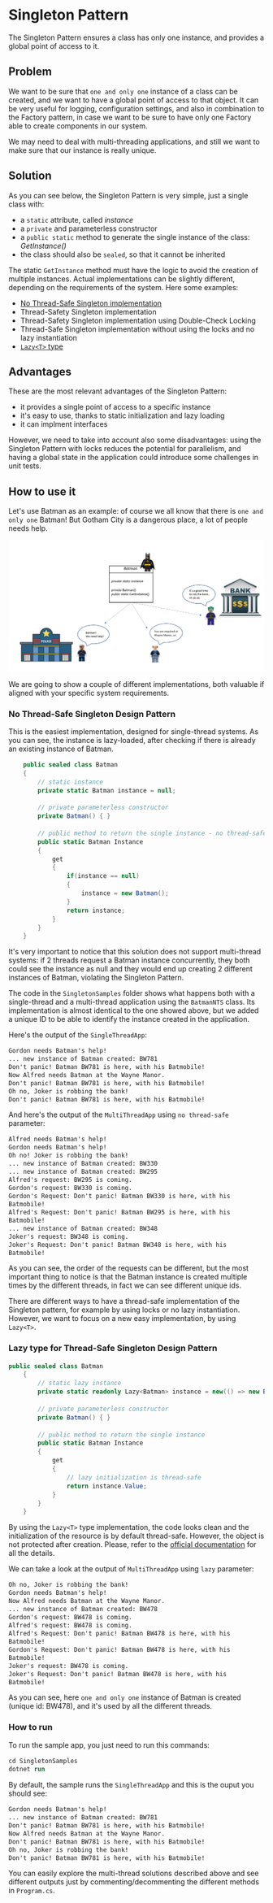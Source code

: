 # Singleton Pattern

The Singleton Pattern ensures a class has only one instance, and provides a global point of access to it.

## Problem

We want to be sure that `one and only one` instance of a class can be created, and we want to have a global point of access to that object. It can be very useful for logging, configuration settings, and also in combination to the Factory pattern, in case we want to be sure to have only one Factory able to create components in our system.

We may need to deal with multi-threading applications, and still we want to make sure that our instance is really unique.

## Solution

As you can see below, the Singleton Pattern is very simple, just a single class with:

- a `static` attribute, called *instance*
- a `private` and parameterless constructor
- a `public static` method to generate the single instance of the class: *GetInstance()*
- the class should also be `sealed`, so that it cannot be inherited

The static `GetInstance` method must have the logic to avoid the creation of multiple instances. Actual implementations can be slightly different, depending on the requirements of the system. Here some examples:

- [No Thread-Safe Singleton implementation](#no-thread-safe-singleton-design-pattern)
- Thread-Safety Singleton implementation
- Thread-Safety Singleton implementation using Double-Check Locking
- Thread-Safe Singleton implementation without using the locks and no lazy instantiation
- [`Lazy<T>` type](#lazy-type-for-thread-safe-singleton-design-pattern)

## Advantages

These are the most relevant advantages of the Singleton Pattern:

- it provides a single point of access to a specific instance
- it's easy to use, thanks to static initialization and lazy loading
- it can implment interfaces

However, we need to take into account also some disadvantages: using the Singleton Pattern with locks reduces the potential for parallelism, and having a global state in the application could introduce some challenges in unit tests.

## How to use it

Let's use Batman as an example: of course we all know that there is `one and only one` Batman! But Gotham City is a dangerous place, a lot of people needs help.

![BatmanSingleton](./img/singletonBatman.jpg)

We are going to show a couple of different implementations, both valuable if aligned with your specific system requirements.

### No Thread-Safe Singleton Design Pattern

This is the easiest implementation, designed for single-thread systems.
As you can see, the instance is lazy-loaded, after checking if there is already an existing instance of Batman.

```csharp
    public sealed class Batman
    {
        // static instance
        private static Batman instance = null;

        // private parameterless constructor
        private Batman() { }

        // public method to return the single instance - no thread-safe
        public static Batman Instance
        {
            get
            {
                if(instance == null)
                {
                    instance = new Batman();
                }
                return instance;
            }
        }
    }

```

It's very important to notice that this solution does not support multi-thread systems: if 2 threads request a Batman instance concurrently, they both could see the instance as null and they would end up creating 2 different instances of Batman, violating the Singleton Pattern.

The code in the `SingletonSamples` folder shows what happens both with a single-thread and a multi-thread application using the `BatmanNTS` class. Its implementation is almost identical to the one showed above, but we added a unique ID to be able to identify the instance created in the application. 

Here's the output of the `SingleThreadApp`:

```
Gordon needs Batman's help!
... new instance of Batman created: BW781
Don't panic! Batman BW781 is here, with his Batmobile!
Now Alfred needs Batman at the Wayne Manor.
Don't panic! Batman BW781 is here, with his Batmobile!
Oh no, Joker is robbing the bank!
Don't panic! Batman BW781 is here, with his Batmobile!
```

And here's the output of the `MultiThreadApp` using `no thread-safe` parameter:

```
Alfred needs Batman's help!
Gordon needs Batman's help!
Oh no! Joker is robbing the bank!
... new instance of Batman created: BW330
... new instance of Batman created: BW295
Alfred's request: BW295 is coming.
Gordon's request: BW330 is coming.
Gordon's Request: Don't panic! Batman BW330 is here, with his Batmobile!
Alfred's Request: Don't panic! Batman BW295 is here, with his Batmobile!
... new instance of Batman created: BW348
Joker's request: BW348 is coming.
Joker's Request: Don't panic! Batman BW348 is here, with his Batmobile!
```

As you can see, the order of the requests can be different, but the most important thing to notice is that the Batman instance is created multiple times by the different threads, in fact we can see different unique ids.

There are different ways to have a thread-safe implementation of the Singleton pattern, for example by using locks or no lazy instantiation. However, we want to focus on a new easy implementation, by using `Lazy<T>`.

### Lazy type for Thread-Safe Singleton Design Pattern

```csharp
public sealed class Batman
    {
        // static lazy instance
        private static readonly Lazy<Batman> instance = new(() => new Batman() );

        // private parameterless constructor
        private Batman() { }

        // public method to return the single instance
        public static Batman Instance
        {
            get
            {
                // lazy initialization is thread-safe
                return instance.Value;
            }
        }
    }
```

By using the `Lazy<T>` type implementation, the code looks clean and the initialization of the resource is by default thread-safe. However, the object is not protected after creation. Please, refer to the [official documentation](https://docs.microsoft.com/en-us/dotnet/api/system.lazy-1?view=net-5.0) for all the details.

We can take a look at the output of `MultiThreadApp` using `lazy` parameter:

```
Oh no, Joker is robbing the bank!
Gordon needs Batman's help!
Now Alfred needs Batman at the Wayne Manor.
... new instance of Batman created: BW478
Gordon's request: BW478 is coming.
Alfred's request: BW478 is coming.
Alfred's Request: Don't panic! Batman BW478 is here, with his Batmobile!
Gordon's Request: Don't panic! Batman BW478 is here, with his Batmobile!
Joker's request: BW478 is coming.
Joker's Request: Don't panic! Batman BW478 is here, with his Batmobile!
```

As you can see, here `one and only one` instance of Batman is created (unique id: BW478), and it's used by all the different threads.

### How to run

To run the sample app, you just need to run this commands:

```ps
cd SingletonSamples
dotnet run
```

By default, the sample runs the `SingleThreadApp` and this is the ouput you should see:

```
Gordon needs Batman's help!
... new instance of Batman created: BW781
Don't panic! Batman BW781 is here, with his Batmobile!
Now Alfred needs Batman at the Wayne Manor.
Don't panic! Batman BW781 is here, with his Batmobile!
Oh no, Joker is robbing the bank!
Don't panic! Batman BW781 is here, with his Batmobile!
```

You can easily explore the multi-thread solutions described above and see different outputs just by commenting/decommenting the different methods in `Program.cs`.
